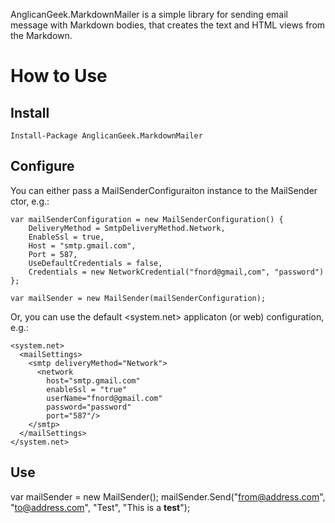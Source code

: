 AnglicanGeek.MarkdownMailer is a simple library for sending email message with Markdown bodies, that creates the text and HTML views from the Markdown.

# How to Use

## Install

    Install-Package AnglicanGeek.MarkdownMailer

## Configure

You can either pass a MailSenderConfiguraiton instance to the MailSender ctor, e.g.:

    var mailSenderConfiguration = new MailSenderConfiguration() {
        DeliveryMethod = SmtpDeliveryMethod.Network,
        EnableSsl = true,
        Host = "smtp.gmail.com",
        Port = 587,
        UseDefaultCredentials = false,
        Credentials = new NetworkCredential("fnord@gmail,com", "password")
    };

    var mailSender = new MailSender(mailSenderConfiguration);

Or, you can use the default <system.net> applicaton (or web) configuration, e.g.:

    <system.net>
      <mailSettings>
        <smtp deliveryMethod="Network">
          <network 
		    host="smtp.gmail.com" 
			enableSsl = "true" 
            userName="fnord@gmail.com" 
            password="password" 
			port="587"/>
        </smtp>
      </mailSettings>
    </system.net>

## Use

   var mailSender = new MailSender();
   mailSender.Send("from@address.com", "to@address.com", "Test", "This is a **test**");